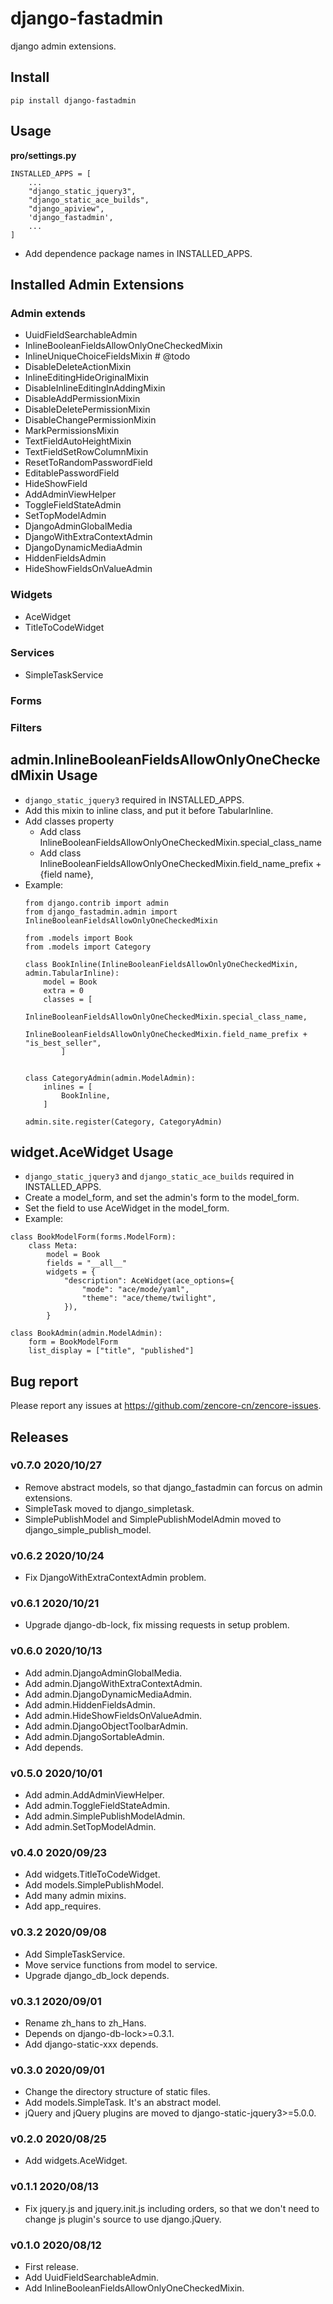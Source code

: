 # django-fastadmin

django admin extensions.

## Install

```shell
pip install django-fastadmin
```

## Usage

**pro/settings.py**

```
INSTALLED_APPS = [
    ...
    "django_static_jquery3",
    "django_static_ace_builds",
    "django_apiview",
    'django_fastadmin',
    ...
]
```

- Add dependence package names in INSTALLED_APPS.


## Installed Admin Extensions

### Admin extends

- UuidFieldSearchableAdmin
- InlineBooleanFieldsAllowOnlyOneCheckedMixin
- InlineUniqueChoiceFieldsMixin # @todo
- DisableDeleteActionMixin
- InlineEditingHideOriginalMixin
- DisableInlineEditingInAddingMixin
- DisableAddPermissionMixin
- DisableDeletePermissionMixin
- DisableChangePermissionMixin
- MarkPermissionsMixin
- TextFieldAutoHeightMixin
- TextFieldSetRowColumnMixin
- ResetToRandomPasswordField
- EditablePasswordField
- HideShowField
- AddAdminViewHelper
- ToggleFieldStateAdmin
- SetTopModelAdmin
- DjangoAdminGlobalMedia
- DjangoWithExtraContextAdmin
- DjangoDynamicMediaAdmin
- HiddenFieldsAdmin
- HideShowFieldsOnValueAdmin

### Widgets

- AceWidget
- TitleToCodeWidget

### Services

- SimpleTaskService

### Forms

### Filters


## admin.InlineBooleanFieldsAllowOnlyOneCheckedMixin Usage

- `django_static_jquery3` required in INSTALLED_APPS.
- Add this mixin to inline class, and put it before TabularInline.
- Add classes property
    - Add class InlineBooleanFieldsAllowOnlyOneCheckedMixin.special_class_name
    - Add class InlineBooleanFieldsAllowOnlyOneCheckedMixin.field_name_prefix + {field name},
- Example:
    ```
    from django.contrib import admin
    from django_fastadmin.admin import InlineBooleanFieldsAllowOnlyOneCheckedMixin

    from .models import Book
    from .models import Category

    class BookInline(InlineBooleanFieldsAllowOnlyOneCheckedMixin, admin.TabularInline):
        model = Book
        extra = 0
        classes = [
            InlineBooleanFieldsAllowOnlyOneCheckedMixin.special_class_name,
            InlineBooleanFieldsAllowOnlyOneCheckedMixin.field_name_prefix + "is_best_seller",
            ]


    class CategoryAdmin(admin.ModelAdmin):
        inlines = [
            BookInline,
        ]

    admin.site.register(Category, CategoryAdmin)
    ```



## widget.AceWidget Usage

- `django_static_jquery3` and `django_static_ace_builds` required in INSTALLED_APPS.
- Create a model_form, and set the admin's form to the model_form.
- Set the field to use AceWidget in the model_form.
- Example:
```
class BookModelForm(forms.ModelForm):
    class Meta:
        model = Book
        fields = "__all__"
        widgets = {
            "description": AceWidget(ace_options={
                "mode": "ace/mode/yaml",
                "theme": "ace/theme/twilight",
            }),
        }

class BookAdmin(admin.ModelAdmin):
    form = BookModelForm
    list_display = ["title", "published"]

```

## Bug report

Please report any issues at https://github.com/zencore-cn/zencore-issues.

## Releases

### v0.7.0 2020/10/27

- Remove abstract models, so that django_fastadmin can forcus on admin extensions.
- SimpleTask moved to django_simpletask.
- SimplePublishModel and SimplePublishModelAdmin moved to django_simple_publish_model.


### v0.6.2 2020/10/24

- Fix DjangoWithExtraContextAdmin problem.

### v0.6.1 2020/10/21

- Upgrade django-db-lock, fix missing requests in setup problem.

### v0.6.0 2020/10/13

- Add admin.DjangoAdminGlobalMedia.
- Add admin.DjangoWithExtraContextAdmin.
- Add admin.DjangoDynamicMediaAdmin.
- Add admin.HiddenFieldsAdmin.
- Add admin.HideShowFieldsOnValueAdmin.
- Add admin.DjangoObjectToolbarAdmin.
- Add admin.DjangoSortableAdmin.
- Add depends.

### v0.5.0 2020/10/01

- Add admin.AddAdminViewHelper.
- Add admin.ToggleFieldStateAdmin.
- Add admin.SimplePublishModelAdmin.
- Add admin.SetTopModelAdmin.

### v0.4.0 2020/09/23

- Add widgets.TitleToCodeWidget.
- Add models.SimplePublishModel.
- Add many admin mixins.
- Add app_requires.

### v0.3.2 2020/09/08

- Add SimpleTaskService.
- Move service functions from model to service.
- Upgrade django_db_lock depends.

### v0.3.1 2020/09/01

- Rename zh_hans to zh_Hans.
- Depends on django-db-lock>=0.3.1.
- Add django-static-xxx depends.

### v0.3.0 2020/09/01

- Change the directory structure of static files.
- Add models.SimpleTask. It's an abstract model.
- jQuery and jQuery plugins are moved to django-static-jquery3>=5.0.0.

### v0.2.0 2020/08/25

- Add widgets.AceWidget.

### v0.1.1 2020/08/13

- Fix jquery.js and jquery.init.js including orders, so that we don't need to change js plugin's source to use django.jQuery.

### v0.1.0 2020/08/12

- First release.
- Add UuidFieldSearchableAdmin.
- Add InlineBooleanFieldsAllowOnlyOneCheckedMixin.
